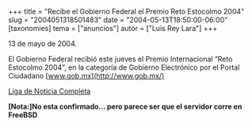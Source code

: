 +++
title = "Recibe el Gobierno Federal el Premio Reto Estocolmo 2004"
slug = "2004051318501483"
date = "2004-05-13T18:50:00-06:00"
[taxonomies]
tema = ["anuncios"]
autor = ["Luis Rey Lara"]
+++

13 de mayo de 2004.

El Gobierno Federal recibió este jueves el Premio Internacional “Reto
Estocolmo 2004”, en la categoría de Gobierno Electrónico por el Portal
Ciudadano [www.gob.mx](http://www.gob.mx/)

[Liga de Noticia
Completa](http://www.presidencia.gob.mx/index.php?P=2&Orden=Leer&Tipo=PP&Art=8119)

**\[Nota:\]No esta confirmado... pero parece ser que el servidor corre
en FreeBSD**

